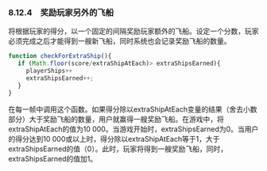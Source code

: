 ### 8.12.4　奖励玩家另外的飞船

将根据玩家的得分，以一个固定的间隔奖励玩家额外的飞船。设定一个分数，玩家必须完成之后才能得到一艘新飞船，同时系统也会记录奖励飞船的数量。

```javascript
function checkForExtraShip(){
　 if (Math.floor(score/extraShipAtEach)> extraShipsEarned){
　　　playerShips++
　　　extraShipsEarned++;
　 }
}
```

在每一帧中调用这个函数。如果得分除以extraShipAtEach变量的结果（舍去小数部分）大于奖励飞船的数量，用户就赢得一艘奖励飞船。在游戏中，将extraShipAtEach的值为10 000。当游戏开始时，extraShipsEarned为0。当用户的得分达到10 000或以上时，得分除以extraShipAtEach等于1，大于extraShipsEarned的值（0）。此时，玩家将得到一艘奖励飞船，同时，extraShipsEarned的值加1。

